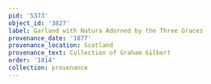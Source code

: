 ```yaml
---
pid: '5373'
object_id: '3827'
label: Garland with Natura Adorned by the Three Graces
provenance_date: '1877'
provenance_location: Scotland
provenance_text: Collection of Graham Gilbert
order: '1814'
collection: provenance
---
```

